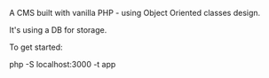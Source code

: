 A CMS built with vanilla PHP - using Object Oriented classes design.

It's using a DB for storage.

To get started:

  php -S localhost:3000 -t app
  